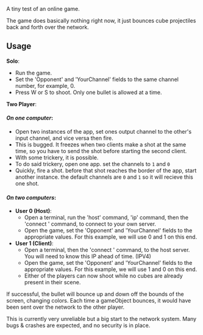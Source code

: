 A tiny test of an online game.

The game does basically nothing right now, it just bounces cube projectiles back and forth over the network.

## Usage

**Solo**:
- Run the game.
- Set the 'Opponent' and 'YourChannel' fields to the same channel number, for example, 0.
- Press W or S to shoot. Only one bullet is allowed at a time.

**Two Player**:

#### *On one computer*:
- Open two instances of the app, set ones output channel to the other's input channel, and vice versa then fire.
- This is bugged. It freezes when two clients make a shot at the same time, so you have to send the shot before starting the second client. 
- With some trickery, it is possible.
- To do said trickery, open one app. set the channels to `1` and `0`
- Quickly, fire a shot. before that shot reaches the border of the app, start another instance. the default channels are `0` and `1` so it will recieve this one shot.
#### *On two computers*:
- **User 0 (Host)**:
    - Open a terminal, run the 'host' command, 'ip' command, then the 'connect <ip>' command, to connect to your own server.
    - Open the game, set the 'Opponent' and 'YourChannel' fields to the appropriate values. For this example, we will use 0 and 1 on this end.
- **User 1 (Client)**:
    - Open a terminal, then the 'connect <ip>' command, to the host server. You will need to know this IP ahead of time. (IPV4)
    - Open the game, set the 'Opponent' and 'YourChannel' fields to the appropriate values. For this example, we will use 1 and 0 on this end.
    - Either of the players can now shoot while no cubes are already present in their scene.




If successful, the bullet will bounce up and down off the bounds of the screen, changing colors. Each time a gameObject bounces, it would have been sent over the network to the other player.

This is currently very unreliable but a big start to the network system. Many bugs & crashes are expected, and no security is in place.
